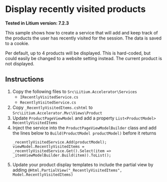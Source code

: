 
# Display recently visited products

**Tested in Litium version: 7.2.3**

This sample shows how to create a service that will add and keep track of the products the user has recently visited for the session. The data is saved to a cookie. 

Per default, up to 4 products will be displayed. This is hard-coded, but could easily be changed to a website setting instead. The current product is not displayed. 

## Instructions

1. Copy the following files to `Src\Litium.Accelerator\Services`
	* `IRecentlyVisitedService.cs`
	* `RecentlyVisitedService.cs`
2. Copy `_RecentlyVisitedItems.cshtml` to `Src\Litium.Accelerator.Mvc\Views\Product`
3. Update `ProductPageViewModel` and add a property `List<ProductModel> RecentlyVisitedItems`
4. Inject the service into the `ProductPageViewModelBuilder` class and add the lines below to `Build(ProductModel productModel)` before it returns
    ```
    _recentlyVisitedService.Add(productModel);
    viewModel.RecentlyVisitedItems = _recentlyVisitedService.Get().Select(item => _itemViewModelBuilder.Build(item)).ToList();
    ```
5. Update your product display templates to include the partial view by adding `@Html.PartialView("_RecentlyVisitedItems", Model.RecentlyVisitedItems)` 
